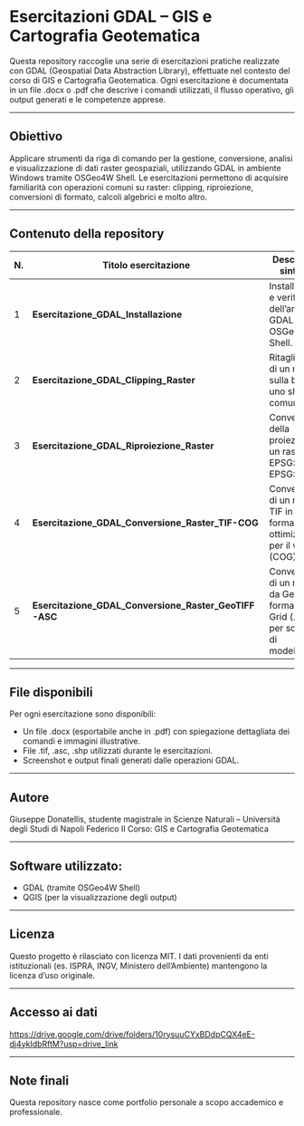 # Esercitazioni GDAL – GIS e Cartografia Geotematica

Questa repository raccoglie una serie di esercitazioni pratiche realizzate con GDAL (Geospatial Data Abstraction Library), effettuate nel contesto del corso di GIS e Cartografia Geotematica. Ogni esercitazione è documentata in un file .docx o .pdf che descrive i comandi utilizzati, il flusso operativo, gli output generati e le competenze apprese.

---

## Obiettivo

Applicare strumenti da riga di comando per la gestione, conversione, analisi e visualizzazione di dati raster geospaziali, utilizzando GDAL in ambiente Windows tramite OSGeo4W Shell. Le esercitazioni permettono di acquisire familiarità con operazioni comuni su raster: clipping, riproiezione, conversioni di formato, calcoli algebrici e molto altro.

---

## Contenuto della repository

| N. | Titolo esercitazione                                            | Descrizione sintetica                                                                          |
|----|-----------------------------------------------------------------|------------------------------------------------------------------------------------------------|
| 1  | **Esercitazione_GDAL_Installazione**                            | Installazione e verifica dell’ambiente GDAL tramite OSGeo4W Shell.                             |
| 2  | **Esercitazione_GDAL_Clipping_Raster**                          | Ritaglio (clip) di un raster sulla base di uno shapefile comunale.                             |
| 3  | **Esercitazione_GDAL_Riproiezione_Raster**                      | Conversione della proiezione di un raster da EPSG:4326 a EPSG:32633.                           |
| 4  | **Esercitazione_GDAL_Conversione_Raster_TIF-COG**               | Conversione di un raster TIF in formato ottimizzato per il web (COG).                          |
| 5  | **Esercitazione_GDAL_Conversione_Raster_GeoTIFF-ASC**           | Conversione di un raster da GeoTIFF a formato ASCII Grid (.asc) per software di modellazione.  |

---

## File disponibili

Per ogni esercitazione sono disponibili:
- Un file .docx (esportabile anche in .pdf) con spiegazione dettagliata dei comandi e immagini illustrative.
- File .tif, .asc, .shp utilizzati durante le esercitazioni.
- Screenshot e output finali generati dalle operazioni GDAL.

---

## Autore

Giuseppe Donatellis, studente magistrale in Scienze Naturali – Università degli Studi di Napoli Federico II
Corso: GIS e Cartografia Geotematica

---

## Software utilizzato: 
- GDAL (tramite OSGeo4W Shell)
- QGIS (per la visualizzazione degli output)

---

## Licenza

Questo progetto è rilasciato con licenza MIT. I dati provenienti da enti istituzionali (es. ISPRA, INGV, Ministero dell’Ambiente) mantengono la licenza d’uso originale.

---

## Accesso ai dati

https://drive.google.com/drive/folders/10rysuuCYxBDdpCQX4eE-dj4ykIdbRftM?usp=drive_link

---

## Note finali

Questa repository nasce come portfolio personale a scopo accademico e professionale.  
